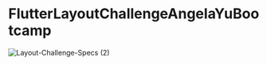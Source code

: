 # FlutterLayoutChallengeAngelaYuBootcamp

![Layout-Challenge-Specs (2)](https://user-images.githubusercontent.com/45129432/101494888-eec9e680-3978-11eb-990e-2f44cd90a018.png)
